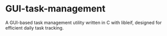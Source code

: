 # GUI-task-management
A GUI-based task management utility written in C with libleif, designed for efficient daily task tracking.
